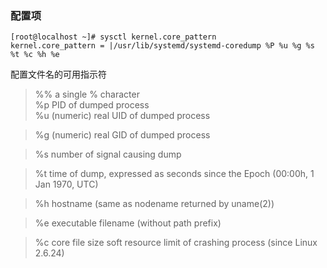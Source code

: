 ### 配置项
```console
[root@localhost ~]# sysctl kernel.core_pattern
kernel.core_pattern = |/usr/lib/systemd/systemd-coredump %P %u %g %s %t %c %h %e
```

配置文件名的可用指示符
>%%  a single % character  
>%p  PID of dumped process  
>%u  (numeric) real UID of dumped process

>%g  (numeric) real GID of dumped process

>%s  number of signal causing dump

>%t  time of dump, expressed as seconds since the Epoch (00:00h, 1 Jan 1970, UTC)

>%h  hostname (same as nodename returned by uname(2))

>%e  executable filename (without path prefix)

>%c  core file size soft resource limit of crashing process (since Linux 2.6.24)


